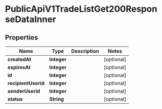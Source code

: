 

# PublicApiV1TradeListGet200ResponseDataInner


## Properties

| Name | Type | Description | Notes |
|------------ | ------------- | ------------- | -------------|
|**createdAt** | **Integer** |  |  [optional] |
|**expiresAt** | **Integer** |  |  [optional] |
|**id** | **Integer** |  |  [optional] |
|**recipientUserid** | **Integer** |  |  [optional] |
|**senderUserid** | **Integer** |  |  [optional] |
|**status** | **String** |  |  [optional] |



